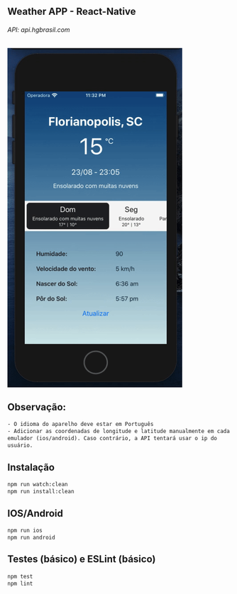 ## Weather APP - React-Native

###### API: api.hgbrasil.com

![](5f997c377128.gif)

## Observação:

```
- O idioma do aparelho deve estar em Português
- Adicionar as coordenadas de longitude e latitude manualmente em cada emulador (ios/android). Caso contrário, a API tentará usar o ip do usuário.
```

## Instalação

```
npm run watch:clean
npm run install:clean
```

## IOS/Android

```
npm run ios
npm run android
```

## Testes (básico) e ESLint (básico)

```
npm test
npm lint
```
